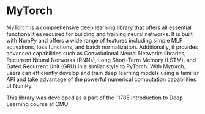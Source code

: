 # MyTorch
MyTorch is a comprehensive deep learning library that offers all essential functionalities required for building and training neural networks. It is built with NumPy and offers a wide range of features including simple MLP activations, loss functions, and batch normalization. Additionally, it provides advanced capabilities such as Convolutional Neural Networks libraries, Recurrent Neural Networks (RNNs), Long Short-Term Memory (LSTM), and Gated Recurrent Unit (GRU) in a similar style to PyTorch. With Mytorch, users can efficiently develop and train deep learning models using a familiar API and take advantage of the powerful numerical computation capabilities of NumPy.

This library was developed as a part of the 11785 Introduction to Deep Learning course at CMU
